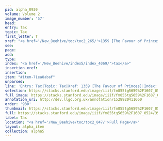 ```yaml
---
pid: alpha_0930
volume: Volume 2
image_number: '57'
head: 
entry: Tax
topic: Tax
first_letter: T
xref: "<a href='/New_Beehive/toc/toc2_265/'>1359 [The Favour of Princes]</a>"
see: 
page: 
add: 
type: 
index: "<a href='/New_Beehive/index5/index_4069/'>tax</a>"
insertion_xref: 
insertion: 
item: "#item-71ea8abaf"
unparsed: 
line: 'Entry: Tax|Topic: Tax|Xref: 1359 [The Favour of Princes]|Index: tax|#item-71ea8abaf'
selection: https://stacks.stanford.edu/image/iiif/fm855tg5659%2F1607_0524/359,2644,3057,494/full/0/default.jpg
full_image: https://stacks.stanford.edu/image/iiif/fm855tg5659%2F1607_0524/full/full/0/default.jpg
annotation_uri: http://dev.llgc.org.uk/annotation/1528920411660
order: '930'
thumbnail: https://stacks.stanford.edu/image/iiif/fm855tg5659%2F1607_0524/359,2644,600,180/250,/0/default.jpg
full: https://stacks.stanford.edu/image/iiif/fm855tg5659%2F1607_0524/359,2644,3057,494/full/0/default.jpg
label: Tax
location: "<a href='/New_Beehive/toc/toc2_047/'>Full Page</a>"
layout: alpha_item
collection: alpha5
---
```

